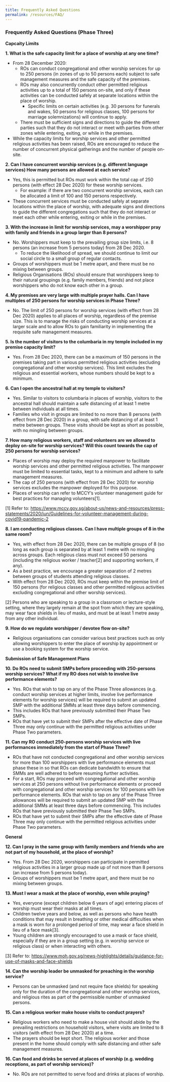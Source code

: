 ```yaml
---
title: Frequently Asked Questions
permalink: /resources/FAQ/
---
```


### Frequently Asked Questions (Phase Three)

**Capcaity Limits**

**1. What is the safe capacity limit for a place of worship at any one time?**
  * From 28 December 2020:
    * ROs can conduct congregational and other worship services for up to 250 persons (in zones of up to 50 persons each) subject to safe management measures and the safe capacity of the premises.
    * ROs may also concurrently conduct other permitted religious activities up to a total of 150 persons on-site, and only if these activities can be conducted safely at separate locations within the place of worship.
      * Specific limits on certain activities (e.g. 30 persons for funerals and wakes, 50 persons for religious classes, 100 persons for marriage solemnizations) will continue to apply.
    * There must be sufficient signs and directions to guide the different parties such that they do not interact or meet with parties from other zones while entering, exiting, or while in the premises. 
  * While the capacity limits for worship services and other permitted religious activities has been raised, ROs are encouraged to reduce the number of concurrent physical gatherings and the number of people on-site. 

**2. Can I have concurrent worship services (e.g. different language services) How many persons are allowed at each service?**
  * Yes, this is permitted but ROs must work within the total cap of 250 persons (with effect 28 Dec 2020) for these worship services.
    * For example: if there are two concurrent worship services, each can be allocated a limit of 100 and 150 persons respectively.
  * These concurrent services must be conducted safely at separate locations within the place of worship, with adequate signs and directions to guide the different congregations such that they do not interact or meet each other while entering, exiting or while in the premises.  
  
**3. With the increase in limit for worship services, may a worshipper pray with family and friends in a group larger than 8 persons?**
  * No. Worshippers must keep to the prevailing group size limits, i.e. 8 persons (an increase from 5 persons today) from 28 Dec 2020.
    * To reduce the likelihood of spread, we should continue to limit our social circle to a small group of regular contacts.
  * Groups of worshippers must be 1 metre apart, and there must be no mixing between groups. 
  * Religious Organisations (ROs) should ensure that worshippers keep to their natural groupings (e.g. family members, friends) and not place worshippers who do not know each other in a group.

**4. My premises are very large with multiple prayer halls. Can I have multiples of 250 persons for worship services in Phase Three?**
  * No. The limit of 250 persons for worship services (with effect from 28 Dec 2020) applies to all places of worship, regardless of the premise size. This is to manage the risks of conducting worship services at a larger scale and to allow ROs to gain familiarity in implementing the requisite safe management measures.
  
**5. Is the number of visitors to the columbaria in my temple included in my premise capacity limit?**
  * Yes. From 28 Dec 2020, there can be a maximum of 150 persons in the premises taking part in various permitted religious activities (excluding congregational and other worship services). This limit excludes the religious and essential workers, whose numbers should be kept to a minimum.  

**6. Can I open the ancestral hall at my temple to visitors?**
  *	Yes. Similar to visitors to columbaria in places of worship, visitors to the ancestral hall should maintain a safe distancing of at least 1 metre between individuals at all times. 
  * Families who visit in groups are limited to no more than 8 persons (with effect from 28 Dec 2020) in a group, with safe distancing of at least 1 metre between groups. These visits should be kept as short as possible, with no mingling between groups.

**7. How many religious workers, staff and volunteers are we allowed to deploy on-site for worship services? Will this count towards the cap of 250 persons for worship services?**
  * Places of worship may deploy the required manpower to facilitate worship services and other permitted religious activities. The manpower must be limited to essential tasks, kept to a minimum and adhere to safe management measures. 
  * The cap of 250 persons (with effect from 28 Dec 2020) for worship services excludes the manpower deployed for this purpose.
  * Places of worship can refer to MCCY’s volunteer management guide for best practices for managing volunteers[1].
  
  [1] Refer to: https://www.mccy.gov.sg/about-us/news-and-resources/press-statements/2020/jun/Guidelines-for-volunteer-management-during-covid19-pandemic-2

**8. I am conducting religious classes. Can I have multiple groups of 8 in the same room?**
  * Yes, with effect from 28 Dec 2020, there can be multiple groups of 8 (so long as each group is separated by at least 1 metre with no mingling across groups. Each religious class must not exceed 50 persons (including the religious worker / teacher[2] and supporting workers, if any).
  * As a best practice, we encourage a greater separation of 2 metres between groups of students attending religious classes.
  * With effect from 28 Dec 2020, ROs must keep within the premise limit of 150 persons (for religious classes and other permitted religious activities excluding congregational and other worship services).
  
  [2] Persons who are speaking to a group in a classroom or lecture-style setting, where they largely remain at the spot from which they are speaking, may wear face shields in lieu of masks, and must be at least 1 metre away from any other individual.
  
**9. How do we regulate worshipper / devotee flow on-site?**
  * Religious organisations can consider various best practices such as only allowing worshippers to enter the place of worship by appointment or use a booking system for the worship service.
  
**Submission of Safe Management Plans**

**10. Do ROs need to submit SMPs before proceeding with 250-persons worship services? What if my RO does not wish to involve live performance elements?**
  * Yes. ROs that wish to tap on any of the Phase Three allowances (e.g. conduct worship services at higher limits, involve live performance elements for worship services) will be required to submit an updated SMP with the additional SMMs at least three days before commencing.
  * This includes ROs that have previously submitted their Phase Two SMPs.
  * ROs that have yet to submit their SMPs after the effective date of Phase Three may only continue with the permitted religious activities under Phase Two parameters. 

**11. Can my RO conduct 250-persons worship services with live performances immediately from the start of Phase Three?**
  * ROs that have not conducted congregational and other worship services for more than 100 worshippers with live performance elements must phase these in so that ROs can dedicate bandwidth to ensure that SMMs are well adhered to before resuming further activities. 
   * For a start, ROs may proceed with congregational and other worship services at 250 persons without live performance elements or proceed with congregational and other worship services for 100 persons with live performance elements. ROs that wish to tap on any of the Phase Three allowances will be required to submit an updated SMP with the additional SMMs at least three days before commencing. This includes ROs that have previously submitted their Phase Two SMPs.
  * ROs that have yet to submit their SMPs after the effective date of Phase Three may only continue with the permitted religious activities under Phase Two parameters. 

**General**

**12. Can I pray in the same group with family members and friends who are not part of my household, at the place of worship?**
  * Yes. From 28 Dec 2020, worshippers can participate in permitted religious activities in a larger group made up of not more than 8 persons (an increase from 5 persons today). 
  * Groups of worshippers must be 1 metre apart, and there must be no mixing between groups.
 
**13. Must I wear a mask at the place of worship, even while praying?**
  * Yes, everyone (except children below 6 years of age) entering places of worship must wear their masks at all times.  
  * Children twelve years and below, as well as persons who have health conditions that may result in breathing or other medical difficulties when a mask is worn for a prolonged period of time, may wear a face shield in lieu of a face mask[3].   
  * Young children are strongly encouraged to use a mask or face shield, especially if they are in a group setting (e.g. in worship service or religious class) or when interacting with others.
  
  [3] Refer to: https://www.moh.gov.sg/news-highlights/details/guidance-for-use-of-masks-and-face-shields 

**14. Can the worship leader be unmasked for preaching in the worship service?**
  * Persons can be unmasked (and not require face shields) for speaking only for the duration of the congregational and other worship services, and religious rites as part of the permissible number of unmasked persons.

**15. Can a religious worker make house visits to conduct prayers?**
  * Religious workers who need to make a house visit should abide by the prevailing restrictions on household visitors, where visits are limited to 8 visitors (with effect from 28 Dec 2020) at a time. 
  * The prayers should be kept short.  The religious worker and those present in the home should comply with safe distancing and other safe management measures.

**16. Can food and drinks be served at places of worship (e.g. wedding receptions, as part of worship services)?**
  * No. ROs are not permitted to serve food and drinks at places of worship. 
